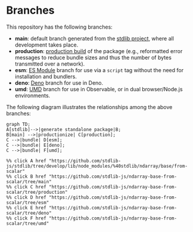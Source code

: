 <!--

@license Apache-2.0

Copyright (c) 2022 The Stdlib Authors.

Licensed under the Apache License, Version 2.0 (the "License");
you may not use this file except in compliance with the License.
You may obtain a copy of the License at

    http://www.apache.org/licenses/LICENSE-2.0

Unless required by applicable law or agreed to in writing, software
distributed under the License is distributed on an "AS IS" BASIS,
WITHOUT WARRANTIES OR CONDITIONS OF ANY KIND, either express or implied.
See the License for the specific language governing permissions and
limitations under the License.

-->

# Branches

This repository has the following branches:

-   **main**: default branch generated from the [stdlib project][stdlib-url], where all development takes place.
-   **production**: [production build][production-url] of the package (e.g., reformatted error messages to reduce bundle sizes and thus the number of bytes transmitted over a network).
-   **esm**: [ES Module][esm-url] branch for use via a `script` tag without the need for installation and bundlers.
-   **deno**: [Deno][deno-url] branch for use in Deno.
-   **umd**: [UMD][umd-url] branch for use in Observable, or in dual browser/Node.js environments.

The following diagram illustrates the relationships among the above branches:

```mermaid
graph TD;
A[stdlib]-->|generate standalone package|B;
B[main] -->|productionize| C[production];
C -->|bundle| D[esm];
C -->|bundle| E[deno];
C -->|bundle| F[umd];

%% click A href "https://github.com/stdlib-js/stdlib/tree/develop/lib/node_modules/%40stdlib/ndarray/base/from-scalar"
%% click B href "https://github.com/stdlib-js/ndarray-base-from-scalar/tree/main"
%% click C href "https://github.com/stdlib-js/ndarray-base-from-scalar/tree/production"
%% click D href "https://github.com/stdlib-js/ndarray-base-from-scalar/tree/esm"
%% click E href "https://github.com/stdlib-js/ndarray-base-from-scalar/tree/deno"
%% click F href "https://github.com/stdlib-js/ndarray-base-from-scalar/tree/umd"
```

[stdlib-url]: https://github.com/stdlib-js/stdlib/tree/develop/lib/node_modules/%40stdlib/ndarray/base/from-scalar
[production-url]: https://github.com/stdlib-js/ndarray-base-from-scalar/tree/production
[deno-url]: https://github.com/stdlib-js/ndarray-base-from-scalar/tree/deno
[umd-url]: https://github.com/stdlib-js/ndarray-base-from-scalar/tree/umd
[esm-url]: https://github.com/stdlib-js/ndarray-base-from-scalar/tree/esm